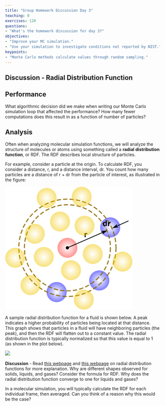```yaml
---
title: "Group Homework Discussion Day 3"
teaching: 0
exercises: 120
questions:
- "What's the homework discussion for day 3?"
objectives:
- "Improve your MC simulation."
- "Use your simulation to investigate conditions not reported by NIST."
keypoints:
- "Monte Carlo methods calculate values through random sampling."
---
```


## Discussion - Radial Distribution Function

## Performance
What algorithmic decision did we make when writing our Monte Carlo simulation loop that affected the performance? 
How many fewer computations does this result in as a function of number of particles?

## Analysis
Often when analyzing molecular simulation functions, we will analyze the structure of molecules or atoms using something called a **radial distribution function**, or RDF. The RDF describes local structure of particles. 

For example, consider a particle at the origin. To calculate RDF, you consider a distance, r, and a distance interval, dr. You count how many particles are a distance of r + dr from the particle of interest, as illustrated in the figure:

<img src="../fig/rdf_schematic.svg" height="400">

A sample radial distribution function for a fluid is shown below. A peak indicates a higher probability of particles being located at that distance. This graph shows that particles in a fluid will have neighboring particles (the peak), and then the RDF will flatten out to a constant value. The radial distribution function is typically normalized so that this value is equal to 1 (as shown in the plot below).

<img src="https://upload.wikimedia.org/wikipedia/commons/3/31/Lennard-Jones_Radial_Distribution_Function.svg" height="400">

**Discussion** - Read [this webpage](https://en.wikibooks.org/wiki/Molecular_Simulation/Radial_Distribution_Functions) and [this webpage](http://www.physics.emory.edu/faculty/weeks/idl/gofr.html) on radial distribution functions for more explanation. Why are different shapes observed for solids, liquids, and gases? Consider the formula for RDF. Why does the radial distribution function converge to one for liquids and gases? 

In a molecular simulation, you will typically calculate the RDF for each individual frame, then averaged. Can you think of a reason why this would be the case?

